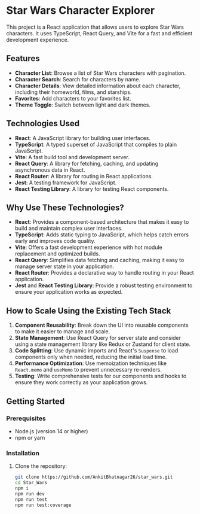 # Star Wars Character Explorer

This project is a React application that allows users to explore Star Wars characters. It uses TypeScript, React Query, and Vite for a fast and efficient development experience.

## Features

- **Character List**: Browse a list of Star Wars characters with pagination.
- **Character Search**: Search for characters by name.
- **Character Details**: View detailed information about each character, including their homeworld, films, and starships.
- **Favorites**: Add characters to your favorites list.
- **Theme Toggle**: Switch between light and dark themes.

## Technologies Used

- **React**: A JavaScript library for building user interfaces.
- **TypeScript**: A typed superset of JavaScript that compiles to plain JavaScript.
- **Vite**: A fast build tool and development server.
- **React Query**: A library for fetching, caching, and updating asynchronous data in React.
- **React Router**: A library for routing in React applications.
- **Jest**: A testing framework for JavaScript.
- **React Testing Library**: A library for testing React components.

## Why Use These Technologies?

- **React**: Provides a component-based architecture that makes it easy to build and maintain complex user interfaces.
- **TypeScript**: Adds static typing to JavaScript, which helps catch errors early and improves code quality.
- **Vite**: Offers a fast development experience with hot module replacement and optimized builds.
- **React Query**: Simplifies data fetching and caching, making it easy to manage server state in your application.
- **React Router**: Provides a declarative way to handle routing in your React application.
- **Jest** and **React Testing Library**: Provide a robust testing environment to ensure your application works as expected.

## How to Scale Using the Existing Tech Stack

1. **Component Reusability**: Break down the UI into reusable components to make it easier to manage and scale.
2. **State Management**: Use React Query for server state and consider using a state management library like Redux or Zustand for client state.
3. **Code Splitting**: Use dynamic imports and React's `Suspense` to load components only when needed, reducing the initial load time.
4. **Performance Optimization**: Use memoization techniques like `React.memo` and `useMemo` to prevent unnecessary re-renders.
5. **Testing**: Write comprehensive tests for our components and hooks to ensure they work correctly as your application grows.

## Getting Started

### Prerequisites

- Node.js (version 14 or higher)
- npm or yarn

### Installation

1. Clone the repository:
   ```sh
   git clone https://github.com/AnkitBhatnagar26/star_wars.git
   cd Star_Wars
   npm i
   npm run dev
   npm run test
   npm run test:coverage
   ```
